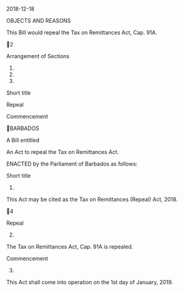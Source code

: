 2018-12-18

OBJECTS AND REASONS

This Bill would repeal the Tax on Remittances Act, Cap. 91A.

2

Arrangement of Sections

1.

2.

3.

Short title

Repeal

Commencement

BARBADOS

A Bill entitled

An Act to repeal the Tax on Remittances Act.

ENACTED by the Parliament of Barbados as follows:

Short title

1.

This Act may be cited as the Tax on Remittances (Repeal) Act, 2018.

4

Repeal

2.

The Tax on Remittances Act, Cap. 91A is repealed.

Commencement

3.

This Act shall come into operation on the 1st day of January, 2019.

